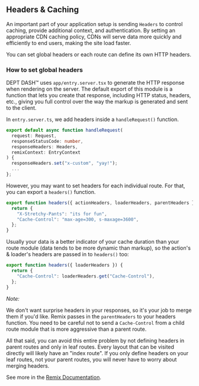 ## Headers & Caching

An important part of your application setup is sending `Headers` to control caching, provide additional context, and authentication. By setting an appropriate CDN caching policy, CDNs will serve data more quickly and efficiently to end users, making the site load faster.

You can set global headers or each route can define its own HTTP headers.

### How to set global headers
DEPT DASH™ uses `app/entry.server.tsx` to generate the HTTP response when rendering on the server. The default export of this module is a function that lets you create that response, including HTTP status, headers, etc., giving you full control over the way the markup is generated and sent to the client.

In `entry.server.ts`, we add headers inside a `handleRequest()` function.

```typescript
export default async function handleRequest(
  request: Request,
  responseStatusCode: number,
  responseHeaders: Headers,
  remixContext: EntryContext
) {
  responseHeaders.set("x-custom", "yay!");
  ...
};
```

However, you may want to set headers for each individual route. For that, you can export a `headers()` function.

```typescript
export function headers({ actionHeaders, loaderHeaders, parentHeaders }) {
  return {
    "X-Stretchy-Pants": "its for fun",
    "Cache-Control": "max-age=300, s-maxage=3600",
  };
}
```

Usually your data is a better indicator of your cache duration than your route module (data tends to be more dynamic than markup), so the action's & loader's headers are passed in to `headers()` too:

```typescript
export function headers({ loaderHeaders }) {
  return {
    "Cache-Control": loaderHeaders.get("Cache-Control"),
  };
}
```

_Note:_

We don't want surprise headers in your responses, so it's your job to merge them if you'd like. Remix passes in the `parentHeaders` to your headers function. You need to be careful not to send a `Cache-Control` from a child route module that is more aggressive than a parent route.

All that said, you can avoid this entire problem by not defining headers in parent routes and only in leaf routes. Every layout that can be visited directly will likely have an "index route". If you only define headers on your leaf routes, not your parent routes, you will never have to worry about merging headers.

See more in the [Remix Documentation](https://remix.run/docs/en/v1/api/conventions#headers).
